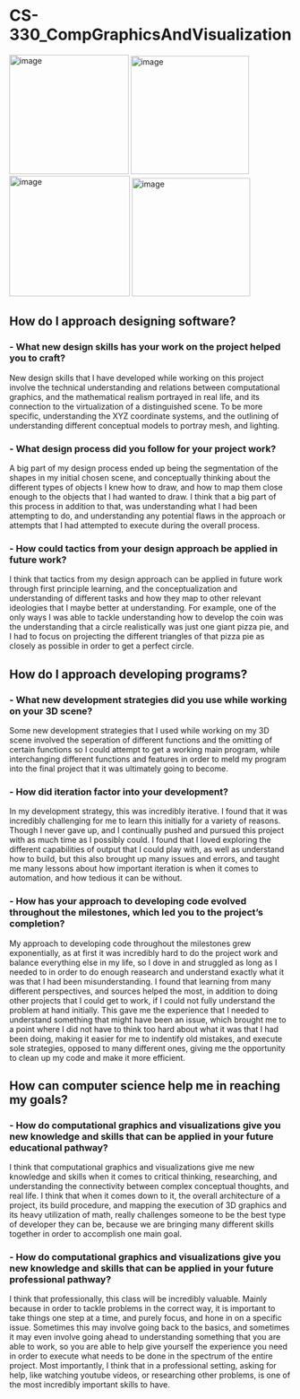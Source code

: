 # CS-330_CompGraphicsAndVisualization

<p float="left">
  <img width="213" alt="image" src="https://user-images.githubusercontent.com/80639692/185016626-0970b210-8d68-4c83-8b73-eab8e3fe19e8.png">
  <img width="211" alt="image" src="https://user-images.githubusercontent.com/80639692/185016693-7f717d64-9b84-46d0-915d-58baca472373.png">
  <img width="215" alt="image" src="https://user-images.githubusercontent.com/80639692/185016705-5bd7f142-bff5-48a6-a58d-51c862a864f0.png">
  <img width="211" alt="image" src="https://user-images.githubusercontent.com/80639692/185016721-f82b7433-4af8-4a4d-ab3f-e5c4e3d2196b.png">
</p>


## **How do I approach designing software?**

### **- What new design skills has your work on the project helped you to craft?**

New design skills that I have developed while working on this project involve the technical understanding and relations between computational graphics, and the mathematical realism portrayed in real life, and its connection to the virtualization of a distinguished scene. To be more specific, understanding the XYZ coordinate systems, and the outlining of understanding different conceptual models to portray mesh, and lighting.


### **- What design process did you follow for your project work?**

A big part of my design process ended up being the segmentation of the shapes in my initial chosen scene, and conceptually thinking about the different types of objects I knew how to draw, and how to map them close enough to the objects that I had wanted to draw. I think that a big part of this process in addition to that, was understanding what I had been attempting to do, and understanding any potential flaws in the approach or attempts that I had attempted to execute during the overall process.

### **- How could tactics from your design approach be applied in future work?**

I think that tactics from my design approach can be applied in future work through first principle learning, and the conceptualization and understanding of different tasks and how they map to other relevant ideologies that I maybe better at understanding. For example, one of the only ways I was able to tackle understanding how to develop the coin was the understanding that a circle realistically was just one giant pizza pie, and I had to focus on projecting the different triangles of that pizza pie as closely as possible in order to get a perfect circle.

## **How do I approach developing programs?**

### **- What new development strategies did you use while working on your 3D scene?**

Some new development strategies that I used while working on my 3D scene involved the seperation of different functions and the omitting of certain functions so I could attempt to get a working main program, while interchanging different functions and features in order to meld my program into the final project that it was ultimately going to become.

### **- How did iteration factor into your development?**

In my development strategy, this was incredibly iterative. I found that it was incredibly challenging for me to learn this initially for a variety of reasons. Though I never gave up, and I continually pushed and pursued this project with as much time as I possibly could. I found that I loved exploring the different capabilities of output that I could play with, as well as understand how to build, but this also brought up many issues and errors, and taught me many lessons about how important iteration is when it comes to automation, and how tedious it can be without.

### **- How has your approach to developing code evolved throughout the milestones, which led you to the project’s completion?**

My approach to developing code throughout the milestones grew exponentially, as at first it was incredibly hard to do the project work and balance everything else in my life, so I dove in and struggled as long as I needed to in order to do enough reasearch and understand exactly what it was that I had been misunderstanding. I found that learning from many different perspectives, and sources helped the most, in addition to doing other projects that I could get to work, if I could not fully understand the problem at hand initially. This gave me the experience that I needed to understand something that might have been an issue, which brought me to a point where I did not have to think too hard about what it was that I had been doing, making it easier for me to indentify old mistakes, and execute sole strategies, opposed to many different ones, giving me the opportunity to clean up my code and make it more efficient.

## **How can computer science help me in reaching my goals?**

### **- How do computational graphics and visualizations give you new knowledge and skills that can be applied in your future educational pathway?**

I think that computational graphics and visualizations give me new knowledge and skills when it comes to critical thinking, researching, and understanding the connectivity between complex conceptual thoughts, and real life. I think that when it comes down to it, the overall architecture of a project, its build procedure, and mapping the execution of 3D graphics and its heavy utilization of math, really challenges someone to be the best type of developer they can be, because we are bringing many different skills together in order to accomplish one main goal.


### **- How do computational graphics and visualizations give you new knowledge and skills that can be applied in your future professional pathway?**

I think that professionally, this class will be incredibly valuable. Mainly because in order to tackle problems in the correct way, it is important to take things one step at a time, and purely focus, and hone in on a specific issue. Sometimes this may involve going back to the basics, and sometimes it may even involve going ahead to understanding something that you are able to work, so you are able to help give yourself the experience you need in order to execute what needs to be done in the spectrum of the entire project. Most importantly, I think that in a professional setting, asking for help, like watching youtube videos, or researching other problems, is one of the most incredibly important skills to have.

